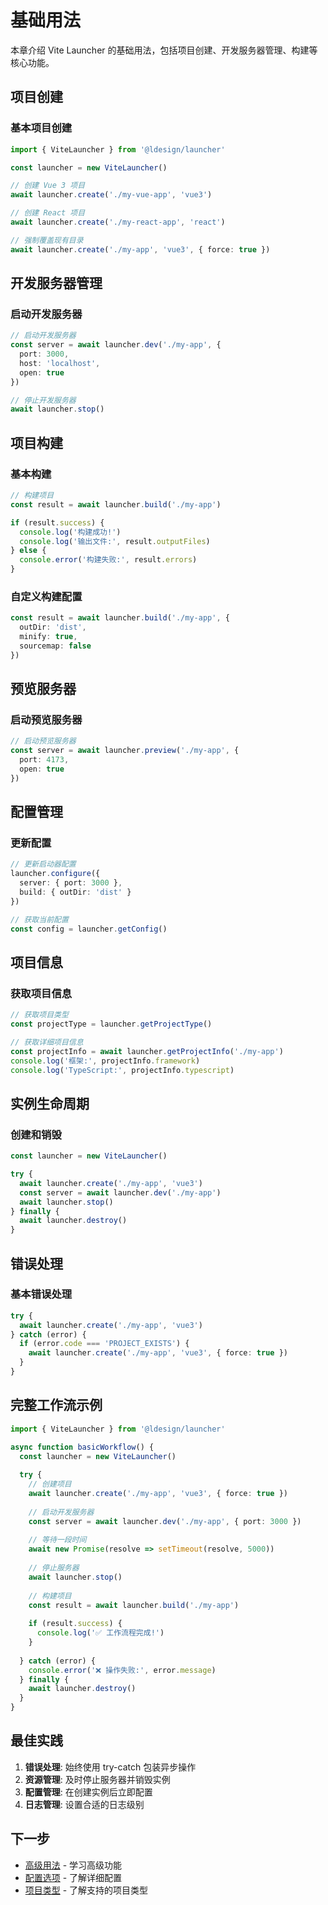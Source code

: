 # 基础用法

本章介绍 Vite Launcher 的基础用法，包括项目创建、开发服务器管理、构建等核心功能。

## 项目创建

### 基本项目创建

```typescript
import { ViteLauncher } from '@ldesign/launcher'

const launcher = new ViteLauncher()

// 创建 Vue 3 项目
await launcher.create('./my-vue-app', 'vue3')

// 创建 React 项目
await launcher.create('./my-react-app', 'react')

// 强制覆盖现有目录
await launcher.create('./my-app', 'vue3', { force: true })
```

## 开发服务器管理

### 启动开发服务器

```typescript
// 启动开发服务器
const server = await launcher.dev('./my-app', {
  port: 3000,
  host: 'localhost',
  open: true
})

// 停止开发服务器
await launcher.stop()
```

## 项目构建

### 基本构建

```typescript
// 构建项目
const result = await launcher.build('./my-app')

if (result.success) {
  console.log('构建成功!')
  console.log('输出文件:', result.outputFiles)
} else {
  console.error('构建失败:', result.errors)
}
```

### 自定义构建配置

```typescript
const result = await launcher.build('./my-app', {
  outDir: 'dist',
  minify: true,
  sourcemap: false
})
```

## 预览服务器

### 启动预览服务器

```typescript
// 启动预览服务器
const server = await launcher.preview('./my-app', {
  port: 4173,
  open: true
})
```

## 配置管理

### 更新配置

```typescript
// 更新启动器配置
launcher.configure({
  server: { port: 3000 },
  build: { outDir: 'dist' }
})

// 获取当前配置
const config = launcher.getConfig()
```

## 项目信息

### 获取项目信息

```typescript
// 获取项目类型
const projectType = launcher.getProjectType()

// 获取详细项目信息
const projectInfo = await launcher.getProjectInfo('./my-app')
console.log('框架:', projectInfo.framework)
console.log('TypeScript:', projectInfo.typescript)
```

## 实例生命周期

### 创建和销毁

```typescript
const launcher = new ViteLauncher()

try {
  await launcher.create('./my-app', 'vue3')
  const server = await launcher.dev('./my-app')
  await launcher.stop()
} finally {
  await launcher.destroy()
}
```

## 错误处理

### 基本错误处理

```typescript
try {
  await launcher.create('./my-app', 'vue3')
} catch (error) {
  if (error.code === 'PROJECT_EXISTS') {
    await launcher.create('./my-app', 'vue3', { force: true })
  }
}
```

## 完整工作流示例

```typescript
import { ViteLauncher } from '@ldesign/launcher'

async function basicWorkflow() {
  const launcher = new ViteLauncher()
  
  try {
    // 创建项目
    await launcher.create('./my-app', 'vue3', { force: true })
    
    // 启动开发服务器
    const server = await launcher.dev('./my-app', { port: 3000 })
    
    // 等待一段时间
    await new Promise(resolve => setTimeout(resolve, 5000))
    
    // 停止服务器
    await launcher.stop()
    
    // 构建项目
    const result = await launcher.build('./my-app')
    
    if (result.success) {
      console.log('✅ 工作流程完成!')
    }
    
  } catch (error) {
    console.error('❌ 操作失败:', error.message)
  } finally {
    await launcher.destroy()
  }
}
```

## 最佳实践

1. **错误处理**: 始终使用 try-catch 包装异步操作
2. **资源管理**: 及时停止服务器并销毁实例
3. **配置管理**: 在创建实例后立即配置
4. **日志管理**: 设置合适的日志级别

## 下一步

- [高级用法](./advanced-usage.md) - 学习高级功能
- [配置选项](./configuration.md) - 了解详细配置
- [项目类型](./project-types.md) - 了解支持的项目类型
